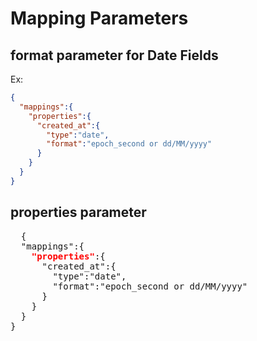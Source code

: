 # Mapping Parameters

## format parameter for Date Fields
Ex:
```json
{
  "mappings":{
    "properties":{
      "created_at":{
        "type":"date",
        "format":"epoch_second or dd/MM/yyyy"
      }
    }
  }
}
```
## properties parameter

<pre>
  {
  "mappings":{
    <span style="color:red;"><b>"properties"</b></span>:{
      "created_at":{
        "type":"date",
        "format":"epoch_second or dd/MM/yyyy"
      }
    }
  }
}
</pre>
